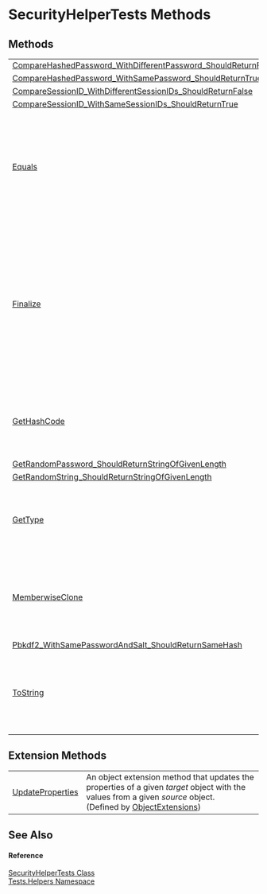 # SecurityHelperTests Methods




## Methods
<table>
<tr>
<td><a href="M_Tests_Helpers_SecurityHelperTests_CompareHashedPassword_WithDifferentPassword_ShouldReturnFalse.md">CompareHashedPassword_WithDifferentPassword_ShouldReturnFalse</a></td>
<td> </td></tr>
<tr>
<td><a href="M_Tests_Helpers_SecurityHelperTests_CompareHashedPassword_WithSamePassword_ShouldReturnTrue.md">CompareHashedPassword_WithSamePassword_ShouldReturnTrue</a></td>
<td> </td></tr>
<tr>
<td><a href="M_Tests_Helpers_SecurityHelperTests_CompareSessionID_WithDifferentSessionIDs_ShouldReturnFalse.md">CompareSessionID_WithDifferentSessionIDs_ShouldReturnFalse</a></td>
<td> </td></tr>
<tr>
<td><a href="M_Tests_Helpers_SecurityHelperTests_CompareSessionID_WithSameSessionIDs_ShouldReturnTrue.md">CompareSessionID_WithSameSessionIDs_ShouldReturnTrue</a></td>
<td> </td></tr>
<tr>
<td><a href="https://learn.microsoft.com/dotnet/api/system.object.equals#system-object-equals(system-object)" target="_blank" rel="noopener noreferrer">Equals</a></td>
<td>Determines whether the specified object is equal to the current object.<br />(Inherited from <a href="https://learn.microsoft.com/dotnet/api/system.object" target="_blank" rel="noopener noreferrer">Object</a>)</td></tr>
<tr>
<td><a href="https://learn.microsoft.com/dotnet/api/system.object.finalize" target="_blank" rel="noopener noreferrer">Finalize</a></td>
<td>Allows an object to try to free resources and perform other cleanup operations before it is reclaimed by garbage collection.<br />(Inherited from <a href="https://learn.microsoft.com/dotnet/api/system.object" target="_blank" rel="noopener noreferrer">Object</a>)</td></tr>
<tr>
<td><a href="https://learn.microsoft.com/dotnet/api/system.object.gethashcode" target="_blank" rel="noopener noreferrer">GetHashCode</a></td>
<td>Serves as the default hash function.<br />(Inherited from <a href="https://learn.microsoft.com/dotnet/api/system.object" target="_blank" rel="noopener noreferrer">Object</a>)</td></tr>
<tr>
<td><a href="M_Tests_Helpers_SecurityHelperTests_GetRandomPassword_ShouldReturnStringOfGivenLength.md">GetRandomPassword_ShouldReturnStringOfGivenLength</a></td>
<td> </td></tr>
<tr>
<td><a href="M_Tests_Helpers_SecurityHelperTests_GetRandomString_ShouldReturnStringOfGivenLength.md">GetRandomString_ShouldReturnStringOfGivenLength</a></td>
<td> </td></tr>
<tr>
<td><a href="https://learn.microsoft.com/dotnet/api/system.object.gettype" target="_blank" rel="noopener noreferrer">GetType</a></td>
<td>Gets the <a href="https://learn.microsoft.com/dotnet/api/system.type" target="_blank" rel="noopener noreferrer">Type</a> of the current instance.<br />(Inherited from <a href="https://learn.microsoft.com/dotnet/api/system.object" target="_blank" rel="noopener noreferrer">Object</a>)</td></tr>
<tr>
<td><a href="https://learn.microsoft.com/dotnet/api/system.object.memberwiseclone" target="_blank" rel="noopener noreferrer">MemberwiseClone</a></td>
<td>Creates a shallow copy of the current <a href="https://learn.microsoft.com/dotnet/api/system.object" target="_blank" rel="noopener noreferrer">Object</a>.<br />(Inherited from <a href="https://learn.microsoft.com/dotnet/api/system.object" target="_blank" rel="noopener noreferrer">Object</a>)</td></tr>
<tr>
<td><a href="M_Tests_Helpers_SecurityHelperTests_Pbkdf2_WithSamePasswordAndSalt_ShouldReturnSameHash.md">Pbkdf2_WithSamePasswordAndSalt_ShouldReturnSameHash</a></td>
<td> </td></tr>
<tr>
<td><a href="https://learn.microsoft.com/dotnet/api/system.object.tostring" target="_blank" rel="noopener noreferrer">ToString</a></td>
<td>Returns a string that represents the current object.<br />(Inherited from <a href="https://learn.microsoft.com/dotnet/api/system.object" target="_blank" rel="noopener noreferrer">Object</a>)</td></tr>
</table>

## Extension Methods
<table>
<tr>
<td><a href="M_CapyKit_Extensions_ObjectExtensions_UpdateProperties.md">UpdateProperties</a></td>
<td>An object extension method that updates the properties of a given <em>target</em> object with the values from a given <em>source</em> object.<br />(Defined by <a href="T_CapyKit_Extensions_ObjectExtensions.md">ObjectExtensions</a>)</td></tr>
</table>

## See Also


#### Reference
<a href="T_Tests_Helpers_SecurityHelperTests.md">SecurityHelperTests Class</a>  
<a href="N_Tests_Helpers.md">Tests.Helpers Namespace</a>  
